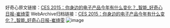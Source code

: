 好奇心原文链接：[CES 2015：你身边的电子产品今年有什么变化？_智能_好奇心日报-崔绮雯](https://www.qdaily.com/articles/4918.html)
WebArchive归档链接：[CES 2015：你身边的电子产品今年有什么变化？_智能_好奇心日报-崔绮雯](http://web.archive.org/web/20190623163323/https://www.qdaily.com/articles/4918.html)
![image](http://ww3.sinaimg.cn/large/007d5XDply1g3wceebrnbj30u03cbhdt)